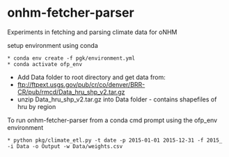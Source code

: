 # onhm-fetcher-parser

Experiments in fetching and parsing  climate data for oNHM

setup environment using conda

	* conda env create -f pgk/environment.yml
	* conda activate ofp_env

	
* Add Data folder to root directory and get data from:
* ftp://ftpext.usgs.gov/pub/cr/co/denver/BRR-CR/pub/rmcd/Data_hru_shp_v2.tar.gz
* unzip Data_hru_shp_v2.tar.gz into Data folder - contains shapefiles of hru by region

To run onhm-fetcher-parser from a conda cmd prompt using the ofp_env environment 

	* python pkg/climate_etl.py -t date -p 2015-01-01 2015-12-31 -f 2015_ -i Data -o Output -w Data/weights.csv
